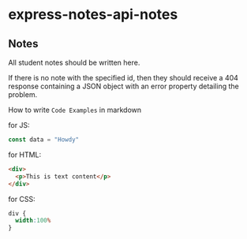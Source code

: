 # express-notes-api-notes

## Notes

All student notes should be written here.

If there is no note with the specified id, then they should receive a 404 response containing a JSON object with an error property detailing the problem.

How to write `Code Examples` in markdown

for JS:
```javascript
const data = "Howdy"
```

for HTML:
```html
<div>
  <p>This is text content</p>
</div>
```

for CSS:
```css
div {
  width:100%
}
```
